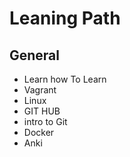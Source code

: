 # Leaning Path

## General

- Learn how To Learn
- Vagrant
- Linux
- GIT HUB
- intro to Git
- Docker
- Anki
	
